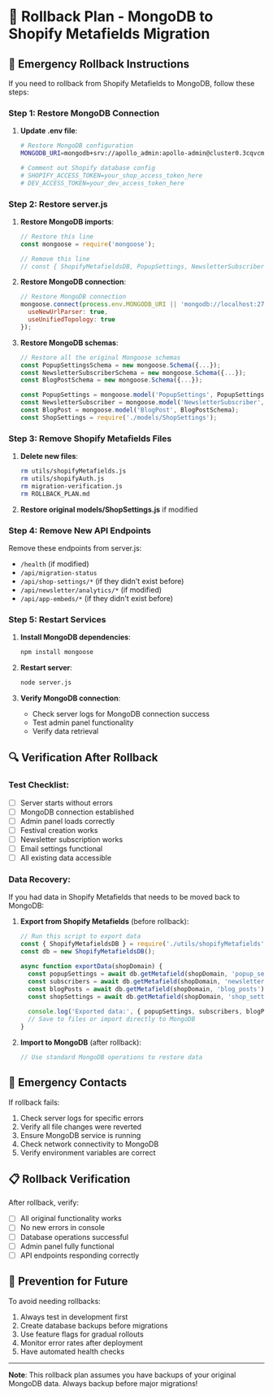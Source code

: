 # 🔄 Rollback Plan - MongoDB to Shopify Metafields Migration

## 🚨 Emergency Rollback Instructions

If you need to rollback from Shopify Metafields to MongoDB, follow these steps:

### **Step 1: Restore MongoDB Connection**

1. **Update .env file**:
   ```bash
   # Restore MongoDB configuration
   MONGODB_URI=mongodb+srv://apollo_admin:apollo-admin@cluster0.3cqvcm3.mongodb.net/festival-popup?retryWrites=true&w=majority&appName=Cluster0
   
   # Comment out Shopify database config
   # SHOPIFY_ACCESS_TOKEN=your_shop_access_token_here
   # DEV_ACCESS_TOKEN=your_dev_access_token_here
   ```

### **Step 2: Restore server.js**

1. **Restore MongoDB imports**:
   ```javascript
   // Restore this line
   const mongoose = require('mongoose');
   
   // Remove this line
   // const { ShopifyMetafieldsDB, PopupSettings, NewsletterSubscriber, BlogPost, ShopSettings } = require('./utils/shopifyMetafields');
   ```

2. **Restore MongoDB connection**:
   ```javascript
   // Restore MongoDB connection
   mongoose.connect(process.env.MONGODB_URI || 'mongodb://localhost:27017/festival-popup', {
     useNewUrlParser: true,
     useUnifiedTopology: true
   });
   ```

3. **Restore MongoDB schemas**:
   ```javascript
   // Restore all the original Mongoose schemas
   const PopupSettingsSchema = new mongoose.Schema({...});
   const NewsletterSubscriberSchema = new mongoose.Schema({...});
   const BlogPostSchema = new mongoose.Schema({...});
   
   const PopupSettings = mongoose.model('PopupSettings', PopupSettingsSchema);
   const NewsletterSubscriber = mongoose.model('NewsletterSubscriber', NewsletterSubscriberSchema);
   const BlogPost = mongoose.model('BlogPost', BlogPostSchema);
   const ShopSettings = require('./models/ShopSettings');
   ```

### **Step 3: Remove Shopify Metafields Files**

1. **Delete new files**:
   ```bash
   rm utils/shopifyMetafields.js
   rm utils/shopifyAuth.js
   rm migration-verification.js
   rm ROLLBACK_PLAN.md
   ```

2. **Restore original models/ShopSettings.js** if modified

### **Step 4: Remove New API Endpoints**

Remove these endpoints from server.js:
- `/health` (if modified)
- `/api/migration-status`
- `/api/shop-settings/*` (if they didn't exist before)
- `/api/newsletter/analytics/*` (if modified)
- `/api/app-embeds/*` (if they didn't exist before)

### **Step 5: Restart Services**

1. **Install MongoDB dependencies**:
   ```bash
   npm install mongoose
   ```

2. **Restart server**:
   ```bash
   node server.js
   ```

3. **Verify MongoDB connection**:
   - Check server logs for MongoDB connection success
   - Test admin panel functionality
   - Verify data retrieval

## 🔍 **Verification After Rollback**

### **Test Checklist**:
- [ ] Server starts without errors
- [ ] MongoDB connection established
- [ ] Admin panel loads correctly
- [ ] Festival creation works
- [ ] Newsletter subscription works
- [ ] Email settings functional
- [ ] All existing data accessible

### **Data Recovery**:
If you had data in Shopify Metafields that needs to be moved back to MongoDB:

1. **Export from Shopify Metafields** (before rollback):
   ```javascript
   // Run this script to export data
   const { ShopifyMetafieldsDB } = require('./utils/shopifyMetafields');
   const db = new ShopifyMetafieldsDB();
   
   async function exportData(shopDomain) {
     const popupSettings = await db.getMetafield(shopDomain, 'popup_settings');
     const subscribers = await db.getMetafield(shopDomain, 'newsletter_subscribers');
     const blogPosts = await db.getMetafield(shopDomain, 'blog_posts');
     const shopSettings = await db.getMetafield(shopDomain, 'shop_settings');
     
     console.log('Exported data:', { popupSettings, subscribers, blogPosts, shopSettings });
     // Save to files or import directly to MongoDB
   }
   ```

2. **Import to MongoDB** (after rollback):
   ```javascript
   // Use standard MongoDB operations to restore data
   ```

## 🚨 **Emergency Contacts**

If rollback fails:
1. Check server logs for specific errors
2. Verify all file changes were reverted
3. Ensure MongoDB service is running
4. Check network connectivity to MongoDB
5. Verify environment variables are correct

## 📋 **Rollback Verification**

After rollback, verify:
- [ ] All original functionality works
- [ ] No new errors in console
- [ ] Database operations successful
- [ ] Admin panel fully functional
- [ ] API endpoints responding correctly

## 🎯 **Prevention for Future**

To avoid needing rollbacks:
1. Always test in development first
2. Create database backups before migrations
3. Use feature flags for gradual rollouts
4. Monitor error rates after deployment
5. Have automated health checks

---

**Note**: This rollback plan assumes you have backups of your original MongoDB data. Always backup before major migrations!